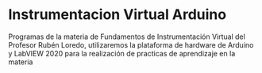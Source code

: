 # Instrumentacion Virtual Arduino
 Programas de la materia de Fundamentos de Instrumentación Virtual del Profesor Rubén Loredo, utilizaremos la plataforma de hardware de Arduino y  LabVIEW 2020 para la realización de practicas de aprendizaje en la materia
